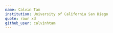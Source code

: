 ```yaml
---
name: Calvin Tam
institution: University of California San Diego
quote: rawr xd
github_user: calvinhtam
---
```

